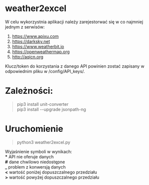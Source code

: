 # weather2excel
W celu wykorzystnia aplikacji należy zarejestorwać się w co najmniej jednym z serwisów:
 1) https://www.apixu.com
 2) https://darksky.net
 3) https://www.weatherbit.io
 4) https://openweathermap.org
 5) http://aqicn.org

Klucz/token do korzystania z danego API powinien zostać zapisany w odpowiednim pliku w /config/API_keys/.

# Zależności:
> pip3 install unit-converter\
> pip3 install --upgrade jsonpath-ng

# Uruchomienie
> python3 weather2excel.py

Wyjaśnienie symboli w wynikach:\
<span> <b>*</b>  API nie oferuje danych</span>\
<span> <b>#</b>  dane chwilowo niedostępne</span>\
<span> <b>_</b>  problem z konwersją danych</span>\
<span> <b><</b>  wartość poniżej dopuszczalnego przedziału</span>\
<span> <b>></b>  wartość powyżej dopuszczalnego przedziału</span>
